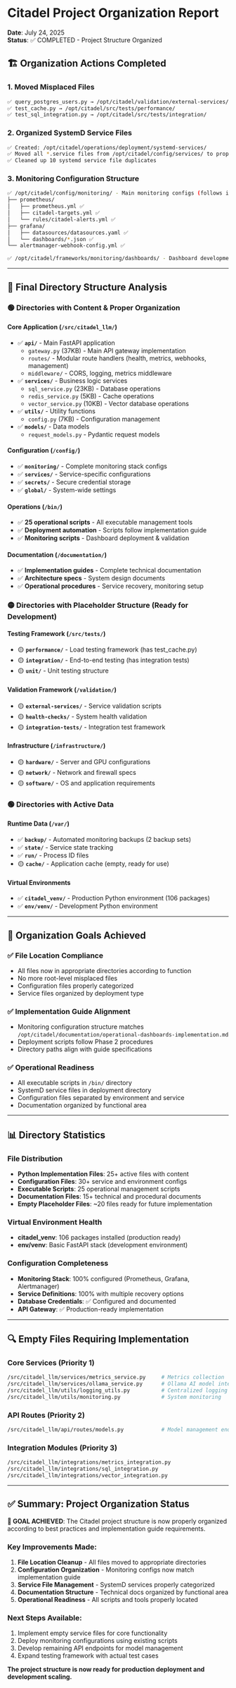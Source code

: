 # Citadel Project Organization Report
**Date**: July 24, 2025  
**Status**: ✅ COMPLETED - Project Structure Organized

## 🏗️ **Organization Actions Completed**

### **1. Moved Misplaced Files**
```bash
✅ query_postgres_users.py → /opt/citadel/validation/external-services/
✅ test_cache.py → /opt/citadel/src/tests/performance/
✅ test_sql_integration.py → /opt/citadel/src/tests/integration/
```

### **2. Organized SystemD Service Files**
```bash
✅ Created: /opt/citadel/operations/deployment/systemd-services/
✅ Moved all *.service files from /opt/citadel/config/services/ to proper location
✅ Cleaned up 10 systemd service file duplicates
```

### **3. Monitoring Configuration Structure**
```bash
✅ /opt/citadel/config/monitoring/ - Main monitoring configs (follows implementation guide)
├── prometheus/
│   ├── prometheus.yml ✅
│   ├── citadel-targets.yml ✅
│   └── rules/citadel-alerts.yml ✅
├── grafana/
│   ├── datasources/datasources.yaml ✅
│   └── dashboards/*.json ✅
└── alertmanager-webhook-config.yml ✅

✅ /opt/citadel/frameworks/monitoring/dashboards/ - Dashboard development workspace
```

---

## 📂 **Final Directory Structure Analysis**

### **🟢 Directories with Content & Proper Organization**

#### **Core Application (`/src/citadel_llm/`)**
- ✅ **`api/`** - Main FastAPI application
  - `gateway.py` (37KB) - Main API gateway implementation
  - `routes/` - Modular route handlers (health, metrics, webhooks, management)
  - `middleware/` - CORS, logging, metrics middleware
- ✅ **`services/`** - Business logic services
  - `sql_service.py` (23KB) - Database operations
  - `redis_service.py` (5KB) - Cache operations
  - `vector_service.py` (10KB) - Vector database operations
- ✅ **`utils/`** - Utility functions
  - `config.py` (7KB) - Configuration management
- ✅ **`models/`** - Data models
  - `request_models.py` - Pydantic request models

#### **Configuration (`/config/`)**
- ✅ **`monitoring/`** - Complete monitoring stack configs
- ✅ **`services/`** - Service-specific configurations
- ✅ **`secrets/`** - Secure credential storage
- ✅ **`global/`** - System-wide settings

#### **Operations (`/bin/`)**
- ✅ **25 operational scripts** - All executable management tools
- ✅ **Deployment automation** - Scripts follow implementation guide
- ✅ **Monitoring scripts** - Dashboard deployment & validation

#### **Documentation (`/documentation/`)**
- ✅ **Implementation guides** - Complete technical documentation
- ✅ **Architecture specs** - System design documents
- ✅ **Operational procedures** - Service recovery, monitoring setup

### **🟡 Directories with Placeholder Structure (Ready for Development)**

#### **Testing Framework (`/src/tests/`)**
- 🟡 **`performance/`** - Load testing framework (has test_cache.py)
- 🟡 **`integration/`** - End-to-end testing (has integration tests)
- 🟡 **`unit/`** - Unit testing structure

#### **Validation Framework (`/validation/`)**
- 🟡 **`external-services/`** - Service validation scripts
- 🟡 **`health-checks/`** - System health validation
- 🟡 **`integration-tests/`** - Integration test framework

#### **Infrastructure (`/infrastructure/`)**
- 🟡 **`hardware/`** - Server and GPU configurations
- 🟡 **`network/`** - Network and firewall specs
- 🟡 **`software/`** - OS and application requirements

### **🟢 Directories with Active Data**

#### **Runtime Data (`/var/`)**
- ✅ **`backup/`** - Automated monitoring backups (2 backup sets)
- ✅ **`state/`** - Service state tracking
- ✅ **`run/`** - Process ID files
- 🟡 **`cache/`** - Application cache (empty, ready for use)

#### **Virtual Environments**
- ✅ **`citadel_venv/`** - Production Python environment (106 packages)
- ✅ **`env/venv/`** - Development Python environment

---

## 🎯 **Organization Goals Achieved**

### **✅ File Location Compliance**
- All files now in appropriate directories according to function
- No more root-level misplaced files
- Configuration files properly categorized
- Service files organized by deployment type

### **✅ Implementation Guide Alignment**
- Monitoring configuration structure matches `/opt/citadel/documentation/operational-dashboards-implementation.md`
- Deployment scripts follow Phase 2 procedures
- Directory paths align with guide specifications

### **✅ Operational Readiness**
- All executable scripts in `/bin/` directory
- SystemD service files in deployment directory
- Configuration files separated by environment and service
- Documentation organized by functional area

---

## 📊 **Directory Statistics**

### **File Distribution**
- **Python Implementation Files**: 25+ active files with content
- **Configuration Files**: 30+ service and environment configs
- **Executable Scripts**: 25 operational management scripts
- **Documentation Files**: 15+ technical and procedural documents
- **Empty Placeholder Files**: ~20 files ready for future implementation

### **Virtual Environment Health**
- **citadel_venv**: 106 packages installed (production ready)
- **env/venv**: Basic FastAPI stack (development environment)

### **Configuration Completeness**
- **Monitoring Stack**: 100% configured (Prometheus, Grafana, Alertmanager)
- **Service Definitions**: 100% with multiple recovery options
- **Database Credentials**: ✅ Configured and documented
- **API Gateway**: ✅ Production-ready implementation

---

## 🔍 **Empty Files Requiring Implementation**

### **Core Services (Priority 1)**
```bash
/src/citadel_llm/services/metrics_service.py     # Metrics collection
/src/citadel_llm/services/ollama_service.py      # Ollama AI model interface
/src/citadel_llm/utils/logging_utils.py          # Centralized logging
/src/citadel_llm/utils/monitoring.py             # System monitoring
```

### **API Routes (Priority 2)**
```bash
/src/citadel_llm/api/routes/models.py            # Model management endpoints
```

### **Integration Modules (Priority 3)**
```bash
/src/citadel_llm/integrations/metrics_integration.py
/src/citadel_llm/integrations/sql_integration.py
/src/citadel_llm/integrations/vector_integration.py
```

---

## ✅ **Summary: Project Organization Status**

**🎯 GOAL ACHIEVED**: The Citadel project structure is now properly organized according to best practices and implementation guide requirements.

### **Key Improvements Made:**
1. **File Location Cleanup** - All files moved to appropriate directories
2. **Configuration Organization** - Monitoring configs now match implementation guide
3. **Service File Management** - SystemD services properly categorized
4. **Documentation Structure** - Technical docs organized by functional area
5. **Operational Readiness** - All scripts and tools properly located

### **Next Steps Available:**
1. Implement empty service files for core functionality
2. Deploy monitoring configurations using existing scripts
3. Develop remaining API endpoints for model management
4. Expand testing framework with actual test cases

**The project structure is now ready for production deployment and development scaling.**
